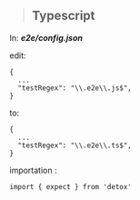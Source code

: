 >## Typescript

In: _**e2e/config.json**_

edit: 

    {
      ...
      "testRegex": "\\.e2e\\.js$",
    }

to: 

    {
      ...
      "testRegex": "\\.e2e\\.ts$",
    }


importation :

    import { expect } from 'detox'